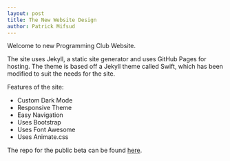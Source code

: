 ```yaml
---
layout: post
title: The New Website Design
author: Patrick Mifsud
---
```


Welcome to new Programming Club Website.

The site uses Jekyll, a static site generator and uses GitHub Pages for hosting. The theme is based off a Jekyll theme called Swift, which has been modified to suit the needs for the site. 

<!-- more -->

Features of the site:

- Custom Dark Mode
- Responsive Theme
- Easy Navigation
- Uses Bootstrap
- Uses Font Awesome
- Uses Animate.css

The repo for the public beta can be found [here](https://github.com/rmit-programming-club/rmit-programming-club.github.io).
